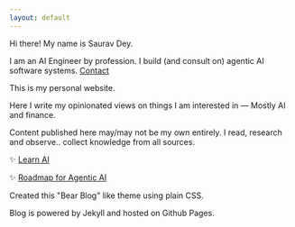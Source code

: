```yaml
---
layout: default
---
```


Hi there! My name is Saurav Dey. 

I am an AI Engineer by profession. I build (and consult on) agentic AI software systems. [Contact](/contact)

This is my personal website.

Here I write my opinionated views on things I am interested in — Mostly AI and finance.

Content published here may/may not be my own entirely. I read, research and observe.. collect knowledge from all sources.

✨ [Learn AI](/learn-ai)

✨ [Roadmap for Agentic AI](/agentic-ai)

Created this "Bear Blog" like theme using plain CSS.

Blog is powered by Jekyll and hosted on Github Pages.
